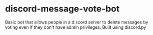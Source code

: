# discord-message-vote-bot
Basic bot that allows people in a discord server to delete messages by voting even if they don't have admin privileges. Built using discord.py
